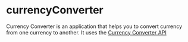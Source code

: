 # currencyConverter
Currency Converter is an application that helps you to convert currency from one currency to another.
It uses the [Currency Converter API](https://free.currencyconverterapi.com/)
